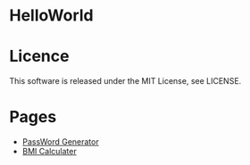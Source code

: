 # HelloWorld

# Licence
This software is released under the MIT License, see LICENSE.

# Pages
- [PassWord Generator](https://reporcforuliitd.github.io/HelloWorld/password_generator/)
- [BMI Calculater](https://reporcforuliitd.github.io/HelloWorld/bmi_calculater/)
